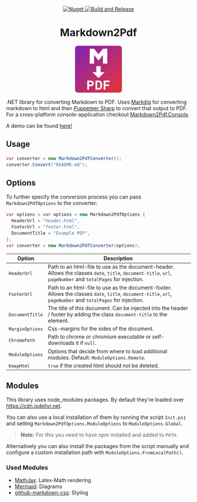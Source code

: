 <p align="center">
  <a href="https://www.nuget.org/packages/Markdown2Pdf" target="_blank">
    <img alt="Nuget" src="https://img.shields.io/nuget/v/Markdown2Pdf">
  </a>
  
  <a href="https://github.com/Flayms/Markdown2Pdf/actions/workflows/build-and-release.yml" target="_blank">
    <img src="https://github.com/Flayms/Markdown2Pdf/actions/workflows/build-and-release.yml/badge.svg?event=workflow_dispatch" alt="Build and Release" />
  </a>
</p>

<h1 align="center"> Markdown2Pdf</h1>

<p align="center">
  <img src="./img/md2pdf.svg" alt="Logo" Width=128px/>
  <br>
</p>

.NET library for converting Markdown to PDF. Uses [Markdig](https://github.com/xoofx/markdig) for converting markdown to html and then [Puppeteer Sharp](https://github.com/hardkoded/puppeteer-sharp) to convert that output to PDF. For a cross-platform console-application checkout [Markdown2Pdf.Console](https://github.com/Flayms/Markdown2Pdf.Console).

A demo can be found [here!](./img/demo.pdf)

## Usage

```c#
var converter = new Markdown2PdfConverter();
converter.Convert("README.md");
```

## Options

To further specify the conversion process you can pass `Markdown2PdfOptions` to the converter:

```c#
var options = var options = new Markdown2PdfOptions {
  HeaderUrl = "header.html",
  FooterUrl = "footer.html",
  DocumentTitle = "Example PDF",
};
var converter = new Markdown2PdfConverter(options);
```

|Option|Description|
|---|---|
|`HeaderUrl`|Path to an html-file to use as the document-header. Allows the classes `date`, `title`, `document-title`, `url`, `pageNumber` and `totalPages` for injection.|
|`FooterUrl`|Path to an html-file to use as the document-footer. Allows the classes `date`, `title`, `document-title`, `url`, `pageNumber` and `totalPages` for injection.|
|`DocumentTitle`|The title of this document. Can be injected into the header / footer by adding the class `document-title` to the element.|
|`MarginOptions`|Css-margins for the sides of the document.|
|`ChromePath`|Path to chrome or chromium executable or self-downloads it if `null`.|
|`ModuleOptions`|Options that decide from where to load additional modules. Default: `ModuleOptions.Remote`.|
|`KeepHtml`|`true` if the created html should not be deleted.|

## Modules

This library uses node_modules packages.
By default they're loaded over https://cdn.jsdelivr.net.

You can also use a local installation of them by running the script `Init.ps1` and setting `Markdown2PdfOptions.ModuleOptions` to `ModuleOptions.Global`.

> **Note:** For this you need to have *npm* installed and added to `PATH`.

Alternatively you can also install the packages from the script manually and configure a custom installation path with `ModuleOptions.FromLocalPath()`.

### Used Modules

* [MathJax](https://github.com/mathjax/MathJax): Latex-Math rendering
* [Mermaid](https://github.com/mermaid-js/mermaid): Diagrams
* [github-markdown-css](https://github.com/sindresorhus/github-markdown-css): Styling
